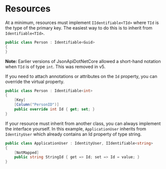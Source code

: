 # Resources

At a minimum, resources must implement `IIdentifiable<TId>` where `TId` is the type of the primary key. The easiest way to do this is to inherit from `Identifiable<TId>`.

```c#
public class Person : Identifiable<Guid>
{
}
```

**Note:** Earlier versions of JsonApiDotNetCore allowed a short-hand notation when `TId` is of type `int`. This was removed in v5.

If you need to attach annotations or attributes on the `Id` property, you can override the virtual property.

```c#
public class Person : Identifiable<int>
{
    [Key]
    [Column("PersonID")]
    public override int Id { get; set; }
}
```

If your resource must inherit from another class,
you can always implement the interface yourself.
In this example, `ApplicationUser` inherits from `IdentityUser`
which already contains an Id property of type string.

```c#
public class ApplicationUser : IdentityUser, IIdentifiable<string>
{
    [NotMapped]
    public string StringId { get => Id; set => Id = value; }
}
```
